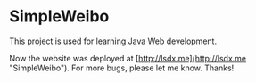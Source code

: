 # SimpleWeibo

This project is used for learning Java Web development. 

Now the website was deployed at [http://lsdx.me](http://lsdx.me "SimpleWeibo"). For more bugs, please let me know. Thanks!
